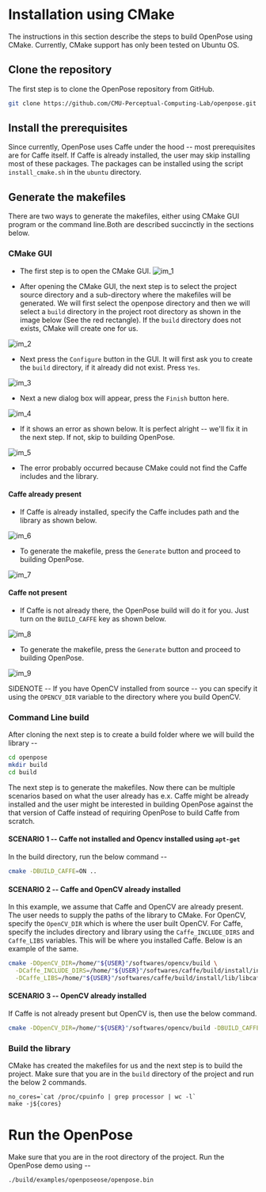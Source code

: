 # Installation using CMake

The instructions in this section describe the steps to build OpenPose using CMake. Currently, CMake support has only
been tested on Ubuntu OS.

## Clone the repository

The first step is to clone the OpenPose repository from GitHub.

```bash
git clone https://github.com/CMU-Perceptual-Computing-Lab/openpose.git
```

## Install the prerequisites

Since currently, OpenPose uses Caffe under the hood -- most prerequisites are for Caffe itself. If Caffe is already installed, the user may skip installing most of these packages. The packages can be installed using the script `install_cmake.sh` in the `ubuntu` directory.

## Generate the makefiles

There are two ways to generate the makefiles, either using CMake GUI program or the command line.Both are described
succinctly in the sections below.

### CMake GUI

* The first step is to open the CMake GUI.
 ![im_1](media/cmake_installation/im_1.png)

* After opening the CMake GUI, the next step is to select the project source directory and a sub-directory where the makefiles will
be generated. We will first select the openpose directory and then we will select a `build` directory in the project root directory as shown in the image below (See the red rectangle). If the `build` directory does not exists, CMake will create one for us.

![im_2](media/cmake_installation/im_2.png)

* Next press the `Configure` button in the GUI. It will first ask you to create the `build` directory, if it already did not exist. Press `Yes`.

![im_3](media/cmake_installation/im_3.png)

* Next a new dialog box will appear, press the `Finish` button here.

![im_4](media/cmake_installation/im_4.png)

* If it shows an error as shown below. It is perfect alright -- we'll fix it in the next step. If not, skip to building
OpenPose.

![im_5](media/cmake_installation/im_5.png)

* The error probably occurred because CMake could not find the Caffe includes and the library. 

#### Caffe already present 

* If Caffe is already installed, specify the Caffe includes path and the library as shown below. 

![im_6](media/cmake_installation/im_6.png)

* To generate the makefile, press the `Generate` button and proceed to building OpenPose.

![im_7](media/cmake_installation/im_7.png)

#### Caffe not present

* If Caffe is not already there, the OpenPose build will do it for you. Just turn on the `BUILD_CAFFE` key as shown below.

![im_8](media/cmake_installation/im_8.png)

* To generate the makefile, press the `Generate` button and proceed to building OpenPose.

![im_9](media/cmake_installation/im_9.png)

SIDENOTE -- If you have OpenCV installed from source -- you can specify it using the `OPENCV_DIR` variable to the
directory where you build OpenCV.

### Command Line build

After cloning the next step is to create a build folder where we will build the library --

```bash
cd openpose
mkdir build
cd build
```

The next step is to generate the makefiles. Now there can be multiple scenarios based on what the user already has e.x.
Caffe might be already installed and the user might be interested in building OpenPose against the that version of Caffe
instead of requiring OpenPose to build Caffe from scratch.

#### SCENARIO 1 -- Caffe not installed and Opencv installed using `apt-get`

In the build directory, run the below command --

```bash
cmake -DBUILD_CAFFE=ON ..
```

#### SCENARIO 2 -- Caffe and OpenCV already installed

In this example, we assume that Caffe and OpenCV are already present. The user needs to supply the paths of the library
to CMake. For OpenCV, specify the `OpenCV_DIR` which is where the user built OpenCV. For Caffe, specify the includes
directory and library using the `Caffe_INCLUDE_DIRS` and `Caffe_LIBS` variables. This will be where you installed Caffe.
Below is an example of the same.

```bash
cmake -DOpenCV_DIR=/home/"${USER}"/softwares/opencv/build \
  -DCaffe_INCLUDE_DIRS=/home/"${USER}"/softwares/caffe/build/install/include \
  -DCaffe_LIBS=/home/"${USER}"/softwares/caffe/build/install/lib/libcaffe.so ..
```

#### SCENARIO 3 -- OpenCV already installed

If Caffe is not already present but OpenCV is, then use the below command.

```bash
cmake -DOpenCV_DIR=/home/"${USER}"/softwares/opencv/build -DBUILD_CAFFE=ON
```

### Build the library 

CMake has created the makefiles for us and the next step is to build the project. Make sure that you are in the `build`
directory of the project and run the below 2 commands.

```
no_cores=`cat /proc/cpuinfo | grep processor | wc -l`
make -j${cores}
```

# Run the OpenPose

Make sure that you are in the root directory of the project. Run the OpenPose demo using --

```
./build/examples/openposeose/openpose.bin
```
